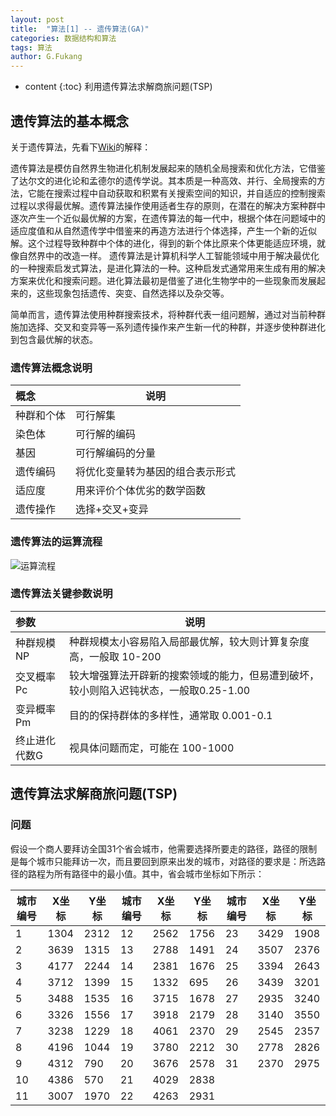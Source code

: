 ```yaml
---
layout: post
title:  "算法[1] -- 遗传算法(GA)"
categories: 数据结构和算法
tags: 算法
author: G.Fukang
---
```


* content
{:toc}
利用遗传算法求解商旅问题(TSP)



## 遗传算法的基本概念 

关于遗传算法，先看下[Wiki](https://www.wikiwand.com/zh-hans/%E9%81%97%E4%BC%A0%E7%AE%97%E6%B3%95)的解释：

遗传算法是模仿自然界生物进化机制发展起来的随机全局搜索和优化方法，它借鉴了达尔文的进化论和孟德尔的遗传学说。其本质是一种高效、并行、全局搜索的方法，它能在搜索过程中自动获取和积累有关搜索空间的知识，并自适应的控制搜索过程以求得最优解。遗传算法操作使用适者生存的原则，在潜在的解决方案种群中逐次产生一个近似最优解的方案，在遗传算法的每一代中，根据个体在问题域中的适应度值和从自然遗传学中借鉴来的再造方法进行个体选择，产生一个新的近似解。这个过程导致种群中个体的进化，得到的新个体比原来个体更能适应环境，就像自然界中的改造一样。 
遗传算法是计算机科学人工智能领域中用于解决最优化的一种搜索启发式算法，是进化算法的一种。这种启发式通常用来生成有用的解决方案来优化和搜索问题。进化算法最初是借鉴了进化生物学中的一些现象而发展起来的，这些现象包括遗传、突变、自然选择以及杂交等。

简单而言，遗传算法使用种群搜索技术，将种群代表一组问题解，通过对当前种群施加选择、交叉和变异等一系列遗传操作来产生新一代的种群，并逐步使种群进化到包含最优解的状态。

### 遗传算法概念说明

| 概念    | 说明               |
| :---- | ---------------- |
| 种群和个体 | 可行解集             |
| 染色体   | 可行解的编码           |
| 基因    | 可行解编码的分量         |
| 遗传编码  | 将优化变量转为基因的组合表示形式 |
| 适应度   | 用来评价个体优劣的数学函数    |
| 遗传操作  | 选择+交叉+变异         |

### 遗传算法的运算流程

![运算流程](http://ww1.sinaimg.cn/mw690/005WLTaUly1fnrhy6238kj30gr0lsmy6.jpg)

### 遗传算法关键参数说明

| 参数      | 说明                                       |
| :------ | ---------------------------------------- |
| 种群规模 NP | 种群规模太小容易陷入局部最优解，较大则计算复杂度高，一般取 10-200     |
| 交叉概率 Pc | 较大增强算法开辟新的搜索领域的能力，但易遭到破坏，较小则陷入迟钝状态，一般取0.25-1.00 |
| 变异概率 Pm | 目的的保持群体的多样性，通常取 0.001-0.1                |
| 终止进化代数G | 视具体问题而定，可能在 100-1000                     |

## 遗传算法求解商旅问题(TSP)

### 问题

假设一个商人要拜访全国31个省会城市，他需要选择所要走的路径，路径的限制是每个城市只能拜访一次，而且要回到原来出发的城市，对路径的要求是：所选路径的路程为所有路径中的最小值。其中，省会城市坐标如下所示：

| 城市编号 | X坐标  | Y坐标  | 城市编号 | X坐标  | Y坐标  | 城市编号 | X坐标  | Y坐标  |
| ---- | ---- | ---- | ---- | ---- | ---- | ---- | ---- | ---- |
| 1    | 1304 | 2312 | 12   | 2562 | 1756 | 23   | 3429 | 1908 |
| 2    | 3639 | 1315 | 13   | 2788 | 1491 | 24   | 3507 | 2376 |
| 3    | 4177 | 2244 | 14   | 2381 | 1676 | 25   | 3394 | 2643 |
| 4    | 3712 | 1399 | 15   | 1332 | 695  | 26   | 3439 | 3201 |
| 5    | 3488 | 1535 | 16   | 3715 | 1678 | 27   | 2935 | 3240 |
| 6    | 3326 | 1556 | 17   | 3918 | 2179 | 28   | 3140 | 3550 |
| 7    | 3238 | 1229 | 18   | 4061 | 2370 | 29   | 2545 | 2357 |
| 8    | 4196 | 1044 | 19   | 3780 | 2212 | 30   | 2778 | 2826 |
| 9    | 4312 | 790  | 20   | 3676 | 2578 | 31   | 2370 | 2975 |
| 10   | 4386 | 570  | 21   | 4029 | 2838 |      |      |      |
| 11   | 3007 | 1970 | 22   | 4263 | 2931 |      |      |      |

